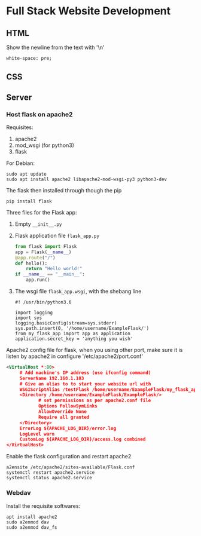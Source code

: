 # Full Stack Website Development

## HTML

Show the newline from the text with '\n'

```html
white-space: pre;
```



## CSS



## Server

### Host flask on apache2

Requisites:

1. apache2
2. mod_wsgi (for python3)
3. flask

For Debian:

```shell
sudo apt update
sudo apt install apache2 libapache2-mod-wsgi-py3 python3-dev
```

The flask then installed through though the pip

```shell
pip install flask
```

Three files for the Flask app:

1.  Empty `__init__.py`

2. Flask application file `flask_app.py`

   ```python
   from flask import Flask
   app = Flask(__name__)
   @app.route("/")
   def hello():
       return "Hello world!"
   if __name__ == "__main__":
       app.run()
   ```

3. The wsgi file `flask_app.wsgi`, with the shebang line

   ```shell
   #! /usr/bin/python3.6
   
   import logging
   import sys
   logging.basicConfig(stream=sys.stderr)
   sys.path.insert(0, '/home/username/ExampleFlask/')
   from my_flask_app import app as application
   application.secret_key = 'anything you wish'
   ```

   



Apache2 config file for flask, when you using other port, make sure it is listen by apache2 in configure '/etc/apache2/port.conf'

```xml
<VirtualHost *:80>
     # Add machine's IP address (use ifconfig command)
     ServerName 192.168.1.103
     # Give an alias to to start your website url with
     WSGIScriptAlias /testFlask /home/username/ExampleFlask/my_flask_app.wsgi
     <Directory /home/username/ExampleFlask/ExampleFlask/>
     		# set permissions as per apache2.conf file
            Options FollowSymLinks
            AllowOverride None
            Require all granted
     </Directory>
     ErrorLog ${APACHE_LOG_DIR}/error.log
     LogLevel warn
     CustomLog ${APACHE_LOG_DIR}/access.log combined
</VirtualHost>
```

 

Enable the flask configuration and restart apache2

```shell
a2ensite /etc/apache2/sites-available/Flask.conf
systemctl restart apache2.service
systemctl status apache2.service
```



### Webdav

Install the requisite softwares:

```shell
apt install apache2
sudo a2enmod dav
sudo a2enmod dav_fs
```



